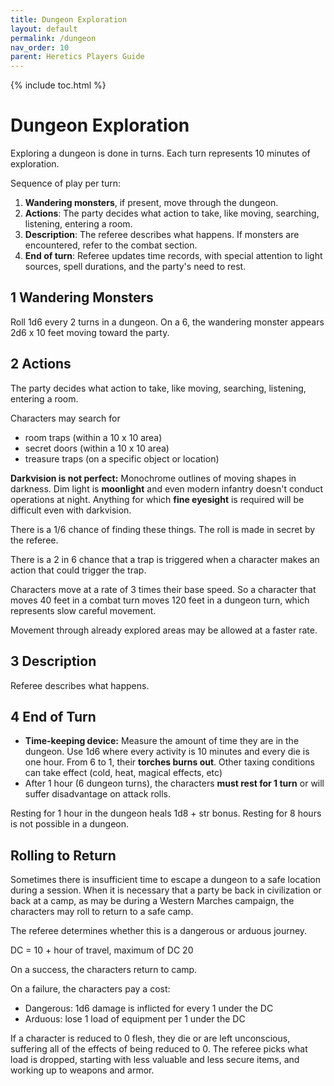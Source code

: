 ```yaml
---
title: Dungeon Exploration
layout: default
permalink: /dungeon
nav_order: 10
parent: Heretics Players Guide
---
```

{% include toc.html %}

# Dungeon Exploration
Exploring a dungeon is done in turns. Each turn represents 10 minutes of exploration. 

Sequence of play per turn: 
1. **Wandering monsters**, if present, move through the dungeon.
2. **Actions**: The party decides what action to take, like moving, searching, listening, entering a room. 
3. **Description**: The referee describes what happens. If monsters are encountered, refer to the combat section. 
4. **End of turn**: Referee updates time records, with special attention to light sources, spell durations, and the party's need to rest. 

## 1 Wandering Monsters
Roll 1d6 every 2 turns in a dungeon. On a 6, the wandering monster appears 2d6 x 10 feet moving toward the party. 

## 2 Actions
The party decides what action to take, like moving, searching, listening, entering a room. 

Characters may search for 
- room traps (within a 10 x 10 area)
- secret doors (within a 10 x 10 area)
- treasure traps (on a specific object or location)

**Darkvision is not perfect:** Monochrome outlines of moving shapes in darkness. Dim light is **moonlight** and even modern infantry doesn't conduct operations at night. Anything for which **fine eyesight** is required will be difficult even with darkvision.

There is a 1/6 chance of finding these things. The roll is made in secret by the referee. 

There is a 2 in 6 chance that a trap is triggered when a character makes an action that could trigger the trap. 

Characters move at a rate of 3 times their base speed. So a character that moves 40 feet in a combat turn moves 120 feet in a dungeon turn, which represents slow careful movement.

Movement through already explored areas may be allowed at a faster rate. 

## 3 Description
Referee describes what happens. 

## 4 End of Turn
- **Time-keeping device:** Measure the amount of time they are in the dungeon. Use 1d6 where every activity is 10 minutes and every die is one hour. From 6 to 1, their **torches burns out**. Other taxing conditions can take effect (cold, heat, magical effects, etc)
- After 1 hour (6 dungeon turns), the characters **must rest for 1 turn** or will suffer disadvantage on attack rolls. 

Resting for 1 hour in the dungeon heals 1d8 + str bonus. Resting for 8 hours is not possible in a dungeon.

## Rolling to Return
Sometimes there is insufficient time to escape a dungeon to a safe location during a session. When it is necessary that a party be back in civilization or back at a camp, as may be during a Western Marches campaign, the characters may roll to return to a safe camp. 

The referee determines whether this is a dangerous or arduous journey.

DC = 10 + hour of travel, maximum of DC 20

On a success, the characters return to camp. 

On a failure, the characters pay a cost: 

- Dangerous: 1d6 damage is inflicted for every 1 under the DC
- Arduous: lose 1 load of equipment per 1 under the DC

If a character is reduced to 0 flesh, they die or are left unconscious, suffering all of the effects of being reduced to 0. The referee picks what load is dropped, starting with less valuable and less secure items, and working up to weapons and armor. 

